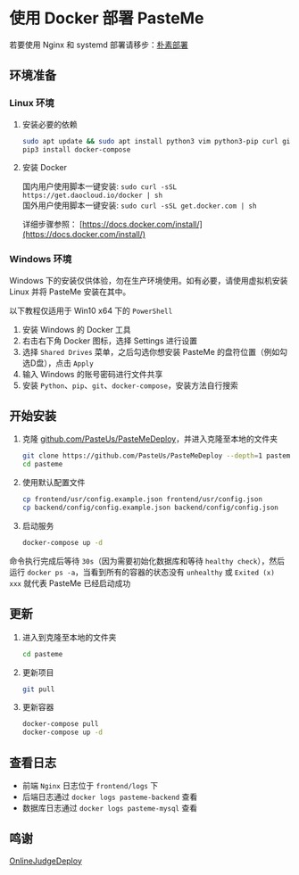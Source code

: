 # 使用 Docker 部署 PasteMe

若要使用 Nginx 和 systemd 部署请移步：[朴素部署](deploy_directly/)

## 环境准备

### Linux 环境

1. 安装必要的依赖

    ```bash
    sudo apt update && sudo apt install python3 vim python3-pip curl git -y
    pip3 install docker-compose
    ```

2. 安装 Docker 

    国内用户使用脚本一键安装: `sudo curl -sSL https://get.daocloud.io/docker | sh`  
    国外用户使用脚本一键安装: `sudo curl -sSL get.docker.com | sh`
    
    详细步骤参照： [https://docs.docker.com/install/](https://docs.docker.com/install/)

### Windows 环境


Windows 下的安装仅供体验，勿在生产环境使用。如有必要，请使用虚拟机安装 Linux 并将 PasteMe 安装在其中。

以下教程仅适用于 Win10 x64 下的 `PowerShell`

1. 安装 Windows 的 Docker 工具
2. 右击右下角 Docker 图标，选择 Settings 进行设置
3. 选择 `Shared Drives` 菜单，之后勾选你想安装 PasteMe 的盘符位置（例如勾选D盘），点击 `Apply`
4. 输入 Windows 的账号密码进行文件共享
5. 安装 `Python`、`pip`、`git`、`docker-compose`，安装方法自行搜索

## 开始安装

1. 克隆 [github.com/PasteUs/PasteMeDeploy](https://github.com/PasteUs/PasteMeDeploy)，并进入克隆至本地的文件夹

    ```bash
    git clone https://github.com/PasteUs/PasteMeDeploy --depth=1 pasteme
    cd pasteme
    ```

2. 使用默认配置文件

    ```bash
    cp frontend/usr/config.example.json frontend/usr/config.json
    cp backend/config/config.example.json backend/config/config.json
    ```

3. 启动服务

    ```bash
    docker-compose up -d
    ```

命令执行完成后等待 `30s`（因为需要初始化数据库和等待 `healthy check`），然后运行 `docker ps -a`，当看到所有的容器的状态没有 `unhealthy` 或 `Exited (x) xxx` 就代表 PasteMe 已经启动成功

## 更新

1. 进入到克隆至本地的文件夹

    ```bash
    cd pasteme
    ```

2. 更新项目

    ```bash
    git pull
    ```

3. 更新容器

    ```bash
    docker-compose pull
    docker-compose up -d
    ```

## 查看日志

+ 前端 `Nginx` 日志位于 `frontend/logs` 下
+ 后端日志通过 `docker logs pasteme-backend` 查看
+ 数据库日志通过 `docker logs pasteme-mysql` 查看

## 鸣谢

[OnlineJudgeDeploy](https://github.com/QingdaoU/OnlineJudgeDeploy)
